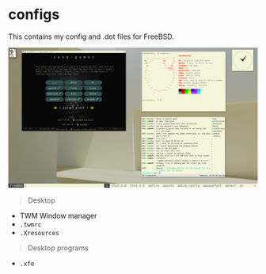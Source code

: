 # configs
This contains my config and .dot files for FreeBSD.

![Desktop theme](https://github.com/briankvn/freebsd_configuration_files/blob/main/20072022_1920x1080.png)

> Desktop

- TWM Window manager  
- `.twmrc`
- `.Xresources`


> Desktop programs
- `.xfe`





